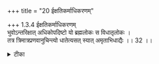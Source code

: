 +++
title = "20 ईक्षतिकर्माधिकरणम्"

+++
1.3.4 ईक्षतिकर्माधिकरणम्  
भुवोऽन्तरिक्षात् अधिकोपदिष्टो यो ब्रह्मलोकः स विधातृलोकः ।  
तत्र त्रिमात्रप्रणवानुचिन्त्यो धातेत्यसत् स्यात् अमृताभिधाद्यैः ।। 32 ।।

<details><summary>टीका</summary>

1.3.4 ईक्षतिकर्माधिकरणम् It is argued that in the text of the प्रश्नोपनिषद् (V.5) 'He who meditates upon the supreme person with the syllable om consisting of the three मात्र-s . . . . . . . . is taken up to the world of Brahman (Brahmaloka)', the word Brahmaloka referred to as over and above this world and the heaven is only the world of हिरण्यगर्भ and the person who is to be meditated upon with the syllable Om consisting of the three मात्र-s is only हिरण्यगर्भ. This view is not sound because the person who is to be meditated upon is referred to by terms such immortal, peaceful and the like (which are applicable only to the Supreme Brahman1). And the world is the abode of Supreme Brahman. Notes : 1. प्रश्नोपनिषद् V.5 यः पुनरेतं त्रिमात्रेणोमित्येनैवाक्षरेण परं ।
</details>

